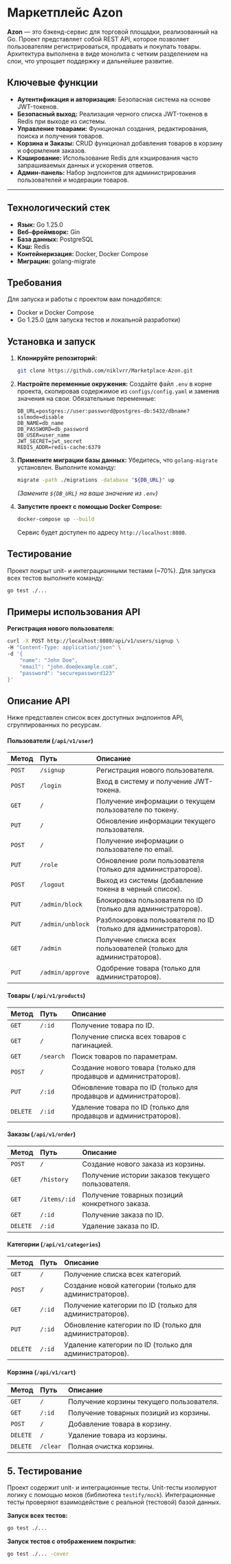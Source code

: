 # Маркетплейс Azon

**Azon** — это бэкенд-сервис для торговой площадки, реализованный на Go. 
Проект представляет собой REST API, которое позволяет пользователям регистрироваться, 
продавать и покупать товары. Архитектура выполнена в виде монолита с четким разделением на слои, 
что упрощает поддержку и дальнейшее развитие.


## Ключевые функции

* **Аутентификация и авторизация:** Безопасная система на основе JWT-токенов.
* **Безопасный выход:** Реализация черного списка JWT-токенов в Redis при выходе из системы.
* **Управление товарами:** Функционал создания, редактирования, поиска и получения товаров.
* **Корзина и Заказы:** CRUD функционал добавления товаров в корзину и оформления заказов.
* **Кэширование:** Использование Redis для кэширования часто запрашиваемых данных и ускорения ответов.
* **Админ-панель:** Набор эндпоинтов для администрирования пользователей и модерации товаров.

---

## Технологический стек

-   **Язык:** Go 1.25.0
-   **Веб-фреймворк:** Gin
-   **База данных:** PostgreSQL
-   **Кэш:** Redis
-   **Контейнеризация:** Docker, Docker Compose
-   **Миграции:** golang-migrate


## Требования

Для запуска и работы с проектом вам понадобятся:
* Docker и Docker Compose
* Go 1.25.0 (для запуска тестов и локальной разработки)

## Установка и запуск

1.  **Клонируйте репозиторий:**
    ```sh
    git clone https://github.com/niklvrr/Marketplace-Azon.git
    ```

2.  **Настройте переменные окружения:**
    Создайте файл `.env` в корне проекта, скопировав содержимое из `configs/config.yaml` и заменив значения на свои. Обязательные переменные:
    ```env
    DB_URL=postgres://user:password@postgres-db:5432/dbname?sslmode=disable
    DB_NAME=db_name
    DB_PASSWORD=db_password
    DB_USER=user_name
    JWT_SECRET=jwt_secret
    REDIS_ADDR=redis-cache:6379
    ```

3.  **Примените миграции базы данных:**
    Убедитесь, что `golang-migrate` установлен. Выполните команду:
    ```sh
    migrate -path ./migrations -database "${DB_URL}" up
    ```
    *(Замените `${DB_URL}` на ваше значение из `.env`)*

4.  **Запустите проект с помощью Docker Compose:**
    ```sh
    docker-compose up --build
    ```
    Сервис будет доступен по адресу `http://localhost:8080`.

## Тестирование

Проект покрыт unit- и интеграционными тестами (~70%). Для запуска всех тестов выполните команду:
```sh
go test ./...
```

## Примеры использования API

**Регистрация нового пользователя:**

```sh
curl -X POST http://localhost:8080/api/v1/users/signup \
-H "Content-Type: application/json" \
-d '{
    "name": "John Doe",
    "email": "john.doe@example.com",
    "password": "securepassword123"
}'
``` 

## Описание API

Ниже представлен список всех доступных эндпоинтов API, сгруппированных по ресурсам.

#### Пользователи (`/api/v1/user`)
| Метод | Путь | Описание |
| :--- | :--- | :--- |
| `POST` | `/signup` | Регистрация нового пользователя. |
| `POST` | `/login` | Вход в систему и получение JWT-токена. |
| `GET` | `/` | Получение информации о текущем пользователе по токену. |
| `PUT` | `/` | Обновление информации текущего пользователя. |
| `POST` | `/` | Получение информации о пользователе по email. |
| `PUT` | `/role` | Обновление роли пользователя (только для администраторов). |
| `POST` | `/logout` | Выход из системы (добавление токена в черный список). |
| `PUT` | `/admin/block` | Блокировка пользователя по ID (только для администраторов). |
| `PUT` | `/admin/unblock` | Разблокировка пользователя по ID (только для администраторов). |
| `GET` | `/admin` | Получение списка всех пользователей (только для администраторов). |
| `PUT` | `/admin/approve`| Одобрение товара (только для администраторов). |

#### Товары (`/api/v1/products`)
| Метод | Путь | Описание |
| :--- | :--- | :--- |
| `GET` | `/:id` | Получение товара по ID. |
| `GET` | `/` | Получение списка всех товаров с пагинацией. |
| `GET` | `/search` | Поиск товаров по параметрам. |
| `POST` | `/` | Создание нового товара (только для продавцов и администраторов). |
| `PUT` | `/:id` | Обновление товара по ID (только для продавцов и администраторов). |
| `DELETE`| `/:id` | Удаление товара по ID (только для продавцов и администраторов). |

#### Заказы (`/api/v1/order`)
| Метод | Путь | Описание |
| :--- | :--- | :--- |
| `POST` | `/` | Создание нового заказа из корзины. |
| `GET` | `/history` | Получение истории заказов текущего пользователя. |
| `GET` | `/items/:id` | Получение товарных позиций конкретного заказа. |
| `GET` | `/:id` | Получение заказа по ID. |
| `DELETE`| `/:id` | Удаление заказа по ID. |

#### Категории (`/api/v1/categories`)
| Метод | Путь | Описание |
| :--- | :--- | :--- |
| `GET` | `/` | Получение списка всех категорий. |
| `POST` | `/` | Создание новой категории (только для администраторов). |
| `GET` | `/:id` | Получение категории по ID (только для администраторов). |
| `PUT` | `/:id` | Обновление категории по ID (только для администраторов). |
| `DELETE`| `/:id` | Удаление категории по ID (только для администраторов). |

#### Корзина (`/api/v1/cart`)
| Метод | Путь | Описание |
| :--- | :--- | :--- |
| `GET` | `/` | Получение корзины текущего пользователя. |
| `GET` | `/:id` | Получение товарных позиций из корзины. |
| `POST` | `/` | Добавление товара в корзину. |
| `DELETE`| `/` | Удаление товара из корзины. |
| `DELETE`| `/clear` | Полная очистка корзины. |

## 5. Тестирование

Проект содержит unit- и интеграционные тесты. Unit-тесты изолируют логику с помощью моков (библиотека `testify/mock`). Интеграционные тесты проверяют взаимодействие с реальной (тестовой) базой данных.

**Запуск всех тестов:**
```sh
go test ./...
````

**Запуск тестов с отображением покрытия:**

```sh
go test ./... -cover
```